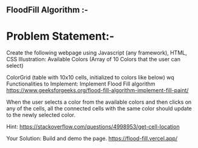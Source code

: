 ## FloodFill Algorithm :-
# Problem Statement:-
Create the following webpage using Javascript (any framework), HTML, CSS
Illustration:
Available Colors (Array of 10 Colors that the user can select)

ColorGrid (table with 10x10 cells, initialized to colors like below)
wq
Functionalities to Implement:
Implement Flood Fill algorithm
https://www.geeksforgeeks.org/flood-fill-algorithm-implement-fill-paint/

When the user selects a color from the available colors and then clicks on any of the cells, all the connected cells with the same color should update to the newly selected color.

Hint: https://stackoverflow.com/questions/4998953/get-cell-location

Your Solution: Build and demo the page. https://flood-fill.vercel.app/



